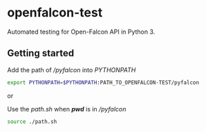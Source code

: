 # openfalcon-test

Automated testing for Open-Falcon API in Python 3.

## Getting started
Add the path of */pyfalcon* into *PYTHONPATH*
```bash
export PYTHONPATH=$PYTHONPATH:PATH_TO_OPENFALCON-TEST/pyfalcon
```

or

Use the *path.sh* when ***pwd*** is in */pyfalcon*

```bash
source ./path.sh
```

